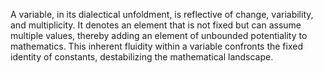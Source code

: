 
A variable, in its dialectical unfoldment, is reflective of change, variability, and multiplicity. It denotes an element that is not fixed but can assume multiple values, thereby adding an element of unbounded potentiality to mathematics. This inherent fluidity within a variable confronts the fixed identity of constants, destabilizing the mathematical landscape.

